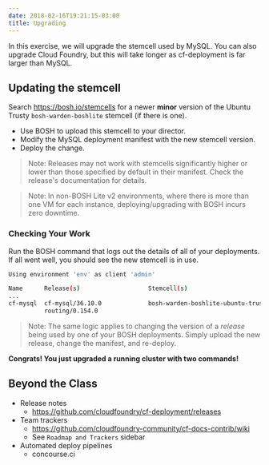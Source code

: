 ```yaml
---
date: 2018-02-16T19:21:15-03:00
title: Upgrading
---
```


In this exercise, we will upgrade the stemcell used by MySQL.  You can also upgrade Cloud Foundry, but this will take longer as cf-deployment is far larger than MySQL.

## Updating the stemcell

Search https://bosh.io/stemcells for a newer **minor** version of the Ubuntu Trusty `bosh-warden-boshlite` stemcell (if there is one).

* Use BOSH to upload this stemcell to your director.
* Modify the MySQL deployment manifest with the new stemcell version.
* Deploy the change.

> Note: Releases may not work with stemcells significantly higher or lower than those specified by default in their manifest. Check the release's documentation for details.

> Note: In non-BOSH Lite v2 environments, where there is more than one VM for each instance, deploying/upgrading with BOSH incurs zero downtime.

### Checking Your Work

Run the BOSH command that logs out the details of all of your deployments. If all went well, you should see the new stemcell is in use.

```sh
Using environment 'env' as client 'admin'

Name      Release(s)                   Stemcell(s)                                          Team
...
cf-mysql  cf-mysql/36.10.0             bosh-warden-boshlite-ubuntu-trusty-go_agent/3468.22  -        latest
          routing/0.154.0
```

> Note: The same logic applies to changing the version of a *release* being used by one of your BOSH deployments. Simply upload the new release, change the manifest, and re-deploy.

**Congrats! You just upgraded a running cluster with two commands!**

## Beyond the Class

* Release notes
  * https://github.com/cloudfoundry/cf-deployment/releases
* Team trackers
  * https://github.com/cloudfoundry-community/cf-docs-contrib/wiki
  * See `Roadmap and Trackers` sidebar
* Automated deploy pipelines
  * concourse.ci
